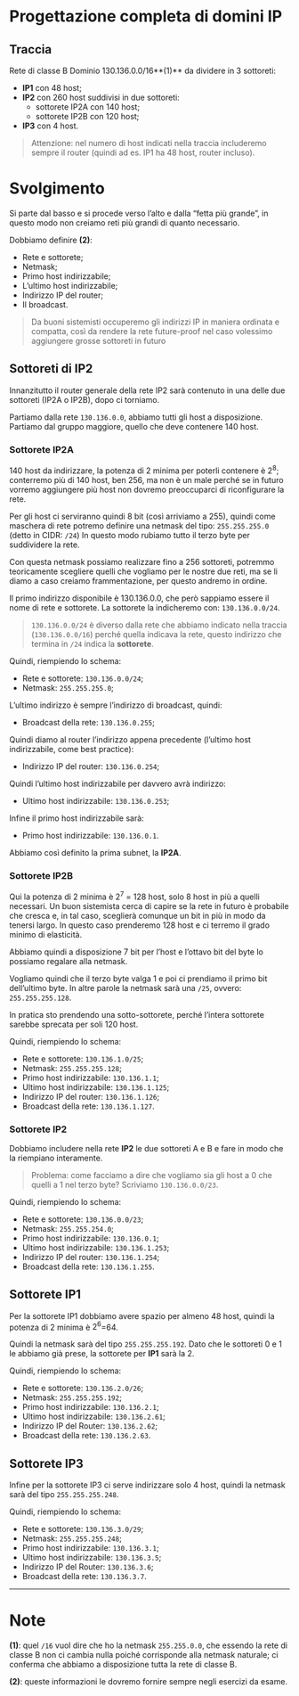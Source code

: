 # Progettazione completa di domini IP

## Traccia

Rete di classe B Dominio 130.136.0.0/16**(1)** da dividere in 3 sottoreti:

- **IP1** con 48 host;
- **IP2** con 260 host suddivisi in due sottoreti:
  - sottorete IP2A con 140 host;
  - sottorete IP2B con 120 host;
- **IP3** con 4 host.

> Attenzione: nel numero di host indicati nella traccia includeremo sempre il router (quindi ad es. IP1 ha 48 host, router incluso).

# Svolgimento

Si parte dal basso e si procede verso l’alto e dalla “fetta più grande”, in questo modo non creiamo reti più grandi di quanto necessario.

Dobbiamo definire **(2)**:

- Rete e sottorete;
- Netmask;
- Primo host indirizzabile;
- L’ultimo host indirizzabile;
- Indirizzo IP del router;
- Il broadcast.

> Da buoni sistemisti occuperemo gli indirizzi IP in maniera ordinata e compatta, così da rendere la rete future-proof nel caso volessimo aggiungere grosse sottoreti in futuro

## Sottoreti di **IP2**

Innanzitutto il router generale della rete IP2 sarà contenuto in una delle due sottoreti (IP2A o IP2B), dopo ci torniamo.

Partiamo dalla rete `130.136.0.0`, abbiamo tutti gli host a disposizione. Partiamo dal gruppo maggiore, quello che deve contenere 140 host.

### Sottorete **IP2A**

140 host da indirizzare, la potenza di 2 minima per poterli contenere è $2^8$; conterremo più di 140 host, ben 256, ma non è un male perché se in futuro vorremo aggiungere più host non dovremo preoccuparci di riconfigurare la rete.

Per gli host ci serviranno quindi 8 bit (così arriviamo a 255), quindi come maschera di rete potremo definire una netmask del tipo: `255.255.255.0` (detto in CIDR: `/24`) In questo modo rubiamo tutto il terzo byte per suddividere la rete.

Con questa netmask possiamo realizzare fino a 256 sottoreti, potremmo teoricamente scegliere quelli che vogliamo per le nostre due reti, ma se li diamo a caso creiamo frammentazione, per questo andremo in ordine.

Il primo indirizzo disponibile è 130.136.0.0, che però sappiamo essere il nome di rete e sottorete. La sottorete la indicheremo con: `130.136.0.0/24`.

> `130.136.0.0/24` è diverso dalla rete che abbiamo indicato nella traccia (`130.136.0.0/16`) perché quella indicava la rete, questo indirizzo che termina in `/24` indica la **sottorete**.

Quindi, riempiendo lo schema:

- Rete e sottorete: `130.136.0.0/24`;
- Netmask: `255.255.255.0`;

L’ultimo indirizzo è sempre l’indirizzo di broadcast, quindi:

- Broadcast della rete: `130.136.0.255`;

Quindi diamo al router l’indirizzo appena precedente (l’ultimo host indirizzabile, come best practice):

- Indirizzo IP del router: `130.136.0.254`;

Quindi l’ultimo host indirizzabile per davvero avrà indirizzo:

- Ultimo host indirizzabile: `130.136.0.253`;

Infine il primo host indirizzabile sarà:

- Primo host indirizzabile: `130.136.0.1`.

Abbiamo così definito la prima subnet, la **IP2A**.

### Sottorete **IP2B**

Qui la potenza di 2 minima è $2^7$ = 128 host, solo 8 host in più a quelli necessari. Un buon sistemista cerca di capire se la rete in futuro è probabile che cresca e, in tal caso, sceglierà comunque un bit in più in modo da tenersi largo. In questo caso prenderemo 128 host e ci terremo il grado minimo di elasticità.

Abbiamo quindi a disposizione 7 bit per l’host e l’ottavo bit del byte lo possiamo regalare alla netmask.

Vogliamo quindi che il terzo byte valga 1 e poi ci prendiamo il primo bit dell’ultimo byte. In altre parole la netmask sarà una `/25`, ovvero: `255.255.255.128`.

In pratica sto prendendo una sotto-sottorete, perché l’intera sottorete sarebbe sprecata per soli 120 host.

Quindi, riempiendo lo schema:

- Rete e sottorete: `130.136.1.0/25`;
- Netmask: `255.255.255.128`;
- Primo host indirizzabile: `130.136.1.1`;
- Ultimo host indirizzabile: `130.136.1.125`;
- Indirizzo IP del router: `130.136.1.126`;
- Broadcast della rete: `130.136.1.127`.

### Sottorete **IP2**

Dobbiamo includere nella rete **IP2** le due sottoreti A e B e fare in modo che la riempiano interamente.

> Problema: come facciamo a dire che vogliamo sia gli host a 0 che quelli a 1 nel terzo byte? Scriviamo `130.136.0.0/23`.

Quindi, riempiendo lo schema:

- Rete e sottorete: `130.136.0.0/23`;
- Netmask: `255.255.254.0`;
- Primo host indirizzabile: `130.136.0.1`;
- Ultimo host indirizzabile: `130.136.1.253`;
- Indirizzo IP del router: `130.136.1.254`;
- Broadcast della rete: `130.136.1.255`.

## Sottorete **IP1**

Per la sottorete IP1 dobbiamo avere spazio per almeno 48 host, quindi la potenza di 2 minima è $2^6$=64.

Quindi la netmask sarà del tipo `255.255.255.192`. Dato che le sottoreti 0 e 1 le abbiamo già prese, la sottorete per **IP1** sarà la 2.

Quindi, riempiendo lo schema:

- Rete e sottorete: `130.136.2.0/26`;
- Netmask: `255.255.255.192`;
- Primo host indirizzabile: `130.136.2.1`;
- Ultimo host indirizzabile: `130.136.2.61`;
- Indirizzo IP del Router: `130.136.2.62`;
- Broadcast della rete: `130.136.2.63`.

## Sottorete **IP3**

Infine per la sottorete IP3 ci serve indirizzare solo 4 host, quindi la netmask sarà del tipo `255.255.255.248`.

Quindi, riempiendo lo schema:

- Rete e sottorete: `130.136.3.0/29`;
- Netmask: `255.255.255.248`;
- Primo host indirizzabile: `130.136.3.1`;
- Ultimo host indirizzabile: `130.136.3.5`;
- Indirizzo IP del Router: `130.136.3.6`;
- Broadcast della rete: `130.136.3.7`.

---

# Note

**(1)**: quel `/16` vuol dire che ho la netmask `255.255.0.0`, che essendo la rete di classe B non ci cambia nulla poiché corrisponde alla netmask naturale; ci conferma che abbiamo a disposizione tutta la rete di classe B.

**(2)**: queste informazioni le dovremo fornire sempre negli esercizi da esame.

